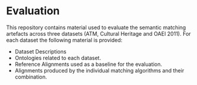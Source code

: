 # Evaluation

This repository contains material used to evaluate the semantic matching artefacts across three datasets (ATM, Cultural Heritage and OAEI 2011). For each dataset the following material is provided:
* Dataset Descriptions
* Ontologies related to each dataset.
* Reference Alignments used as a baseline for the evaluation.
* Alignments produced by the individual matching algorithms and their combination.
